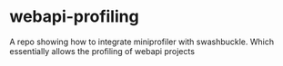 # webapi-profiling
A repo showing how to integrate miniprofiler with swashbuckle. Which essentially allows the profiling of webapi projects
